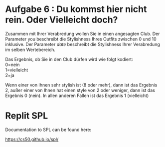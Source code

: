 # Aufgabe 6 : Du kommst hier nicht rein. Oder Vielleicht doch?
Zusammen mit Ihrer Verabredung wollen Sie in einen angesagten Club. Der Parameter you
beschreibt die Stylishness Ihres Outfits zwischen 0 und 10 inklusive. Der Parameter *date* beschreibt die Stylishness Ihrer Verabredung im selben Wertebereich.

Das Ergebnis, ob Sie in den Club dürfen wird wie folgt kodiert:  
0=nein  
1=vielleicht  
2=ja  

Wenn einer von Ihnen sehr stylish ist (8 oder mehr), dann ist das Ergebnis 2, außer einer von Ihnen hat einen style von 2 oder weniger, dann ist das Ergebnis 0 (nein). In allen anderen Fällen ist das Ergebnis 1 (vielleicht)


# Replit SPL

Documentation to SPL can be found here:

https://cs50.github.io/spl/

